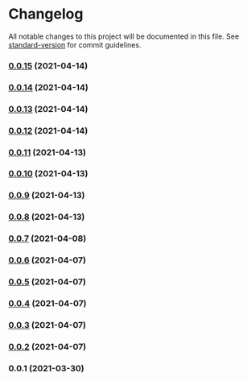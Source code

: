 # Changelog

All notable changes to this project will be documented in this file. See [standard-version](https://github.com/conventional-changelog/standard-version) for commit guidelines.

### [0.0.15](https://github.com/terraform-cdk-providers/cdktf-provider-external/compare/v0.0.14...v0.0.15) (2021-04-14)

### [0.0.14](https://github.com/terraform-cdk-providers/cdktf-provider-external/compare/v0.0.13...v0.0.14) (2021-04-14)

### [0.0.13](https://github.com/terraform-cdk-providers/cdktf-provider-external/compare/v0.0.12...v0.0.13) (2021-04-14)

### [0.0.12](https://github.com/terraform-cdk-providers/cdktf-provider-external/compare/v0.0.11...v0.0.12) (2021-04-14)

### [0.0.11](https://github.com/terraform-cdk-providers/cdktf-provider-external/compare/v0.0.10...v0.0.11) (2021-04-13)

### [0.0.10](https://github.com/terraform-cdk-providers/cdktf-provider-external/compare/v0.0.9...v0.0.10) (2021-04-13)

### [0.0.9](https://github.com/terraform-cdk-providers/cdktf-provider-external/compare/v0.0.8...v0.0.9) (2021-04-13)

### [0.0.8](https://github.com/terraform-cdk-providers/cdktf-provider-external/compare/v0.0.7...v0.0.8) (2021-04-13)

### [0.0.7](https://github.com/terraform-cdk-providers/cdktf-provider-external/compare/v0.0.6...v0.0.7) (2021-04-08)

### [0.0.6](https://github.com/terraform-cdk-providers/cdktf-provider-external/compare/v0.0.5...v0.0.6) (2021-04-07)

### [0.0.5](https://github.com/terraform-cdk-providers/cdktf-provider-external/compare/v0.0.4...v0.0.5) (2021-04-07)

### [0.0.4](https://github.com/terraform-cdk-providers/cdktf-provider-external/compare/v0.0.3...v0.0.4) (2021-04-07)

### [0.0.3](https://github.com/terraform-cdk-providers/cdktf-provider-external/compare/v0.0.2...v0.0.3) (2021-04-07)

### [0.0.2](https://github.com/terraform-cdk-providers/cdktf-provider-external/compare/v0.0.1...v0.0.2) (2021-04-07)

### 0.0.1 (2021-03-30)
